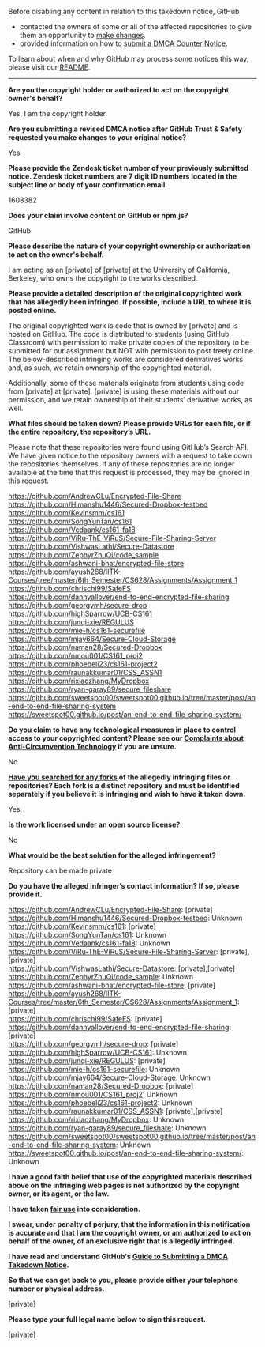 Before disabling any content in relation to this takedown notice, GitHub
- contacted the owners of some or all of the affected repositories to give them an opportunity to [make changes](https://docs.github.com/en/github/site-policy/dmca-takedown-policy#a-how-does-this-actually-work).
- provided information on how to [submit a DMCA Counter Notice](https://docs.github.com/en/articles/guide-to-submitting-a-dmca-counter-notice).

To learn about when and why GitHub may process some notices this way, please visit our [README](https://github.com/github/dmca/blob/master/README.md#anatomy-of-a-takedown-notice).

---

**Are you the copyright holder or authorized to act on the copyright owner's behalf?**  
  
Yes, I am the copyright holder.  
  
**Are you submitting a revised DMCA notice after GitHub Trust & Safety requested you make changes to your original notice?**  
  
Yes  
  
**Please provide the Zendesk ticket number of your previously submitted notice. Zendesk ticket numbers are 7 digit ID numbers located in the subject line or body of your confirmation email.**  
  
1608382  
  
**Does your claim involve content on GitHub or npm.js?**  
  
GitHub  
  
**Please describe the nature of your copyright ownership or authorization to act on the owner's behalf.**  
  
I am acting as an [private] of [private] at the University of California, Berkeley, who owns the copyright to the works described.  
  
**Please provide a detailed description of the original copyrighted work that has allegedly been infringed. If possible, include a URL to where it is posted online.**  
  
The original copyrighted work is code that is owned by [private] and is hosted on GitHub. The code is distributed to students (using GitHub Classroom) with permission to make private copies of the repository to be submitted for our assignment but NOT with permission to post freely online. The below-described infringing works are considered derivatives works and, as such, we retain ownership of the copyrighted material.  
  
Additionally, some of these materials originate from students using code from [private] at [private]. [private] is using these materials without our permission, and we retain ownership of their students’ derivative works, as well.  
  
**What files should be taken down? Please provide URLs for each file, or if the entire repository, the repository’s URL.**  
  
Please note that these repositories were found using GitHub’s Search API. We have given notice to the repository owners with a request to take down the repositories themselves. If any of these repositories are no longer available at the time that this request is processed, they may be ignored in this request.  
  
https://github.com/AndrewCLu/Encrypted-File-Share  
https://github.com/Himanshu1446/Secured-Dropbox-testbed  
https://github.com/Kevinsmm/cs161  
https://github.com/SongYunTan/cs161  
https://github.com/Vedaank/cs161-fa18  
https://github.com/ViRu-ThE-ViRuS/Secure-File-Sharing-Server  
https://github.com/VishwasLathi/Secure-Datastore  
https://github.com/ZephyrZhuQi/code_sample  
https://github.com/ashwani-bhat/encrypted-file-store  
https://github.com/ayush268/IITK-Courses/tree/master/6th_Semester/CS628/Assignments/Assignment_1  
https://github.com/chrischi99/SafeFS  
https://github.com/dannyallover/end-to-end-encrypted-file-sharing  
https://github.com/georgymh/secure-drop  
https://github.com/highSparrow/UCB-CS161  
https://github.com/junqi-xie/REGULUS  
https://github.com/mie-h/cs161-securefile  
https://github.com/mjay664/Secure-Cloud-Storage  
https://github.com/naman28/Secured-Dropbox  
https://github.com/nmou001/CS161_proj2  
https://github.com/phoebeli23/cs161-project2  
https://github.com/raunakkumar01/CSS_ASSN1  
https://github.com/rixiaozhang/MyDropbox  
https://github.com/ryan-garay89/secure_fileshare  
https://github.com/sweetspot00/sweetspot00.github.io/tree/master/post/an-end-to-end-file-sharing-system  
https://sweetspot00.github.io/post/an-end-to-end-file-sharing-system/  
  
**Do you claim to have any technological measures in place to control access to your copyrighted content? Please see our <a href="https://docs.github.com/articles/guide-to-submitting-a-dmca-takedown-notice#complaints-about-anti-circumvention-technology">Complaints about Anti-Circumvention Technology</a> if you are unsure.**  
  
No  
  
**<a href="https://docs.github.com/articles/dmca-takedown-policy#b-what-about-forks-or-whats-a-fork">Have you searched for any forks</a> of the allegedly infringing files or repositories? Each fork is a distinct repository and must be identified separately if you believe it is infringing and wish to have it taken down.**  
  
Yes.  
  
**Is the work licensed under an open source license?**  
  
No  
  
**What would be the best solution for the alleged infringement?**  
  
Repository can be made private  
  
**Do you have the alleged infringer’s contact information? If so, please provide it.**  
  
https://github.com/AndrewCLu/Encrypted-File-Share: [private]  
https://github.com/Himanshu1446/Secured-Dropbox-testbed: Unknown  
https://github.com/Kevinsmm/cs161: [private]  
https://github.com/SongYunTan/cs161: Unknown  
https://github.com/Vedaank/cs161-fa18: Unknown  
https://github.com/ViRu-ThE-ViRuS/Secure-File-Sharing-Server: [private],[private]  
https://github.com/VishwasLathi/Secure-Datastore: [private],[private]  
https://github.com/ZephyrZhuQi/code_sample: Unknown  
https://github.com/ashwani-bhat/encrypted-file-store: [private]  
https://github.com/ayush268/IITK-Courses/tree/master/6th_Semester/CS628/Assignments/Assignment_1: [private]  
https://github.com/chrischi99/SafeFS: [private]  
https://github.com/dannyallover/end-to-end-encrypted-file-sharing: [private]  
https://github.com/georgymh/secure-drop: [private]  
https://github.com/highSparrow/UCB-CS161: Unknown  
https://github.com/junqi-xie/REGULUS: [private]  
https://github.com/mie-h/cs161-securefile: Unknown  
https://github.com/mjay664/Secure-Cloud-Storage: Unknown  
https://github.com/naman28/Secured-Dropbox: [private]  
https://github.com/nmou001/CS161_proj2: Unknown  
https://github.com/phoebeli23/cs161-project2: Unknown  
https://github.com/raunakkumar01/CSS_ASSN1: [private],[private]  
https://github.com/rixiaozhang/MyDropbox: Unknown  
https://github.com/ryan-garay89/secure_fileshare: Unknown  
https://github.com/sweetspot00/sweetspot00.github.io/tree/master/post/an-end-to-end-file-sharing-system: Unknown  
https://sweetspot00.github.io/post/an-end-to-end-file-sharing-system/: Unknown  
  
**I have a good faith belief that use of the copyrighted materials described above on the infringing web pages is not authorized by the copyright owner, or its agent, or the law.**  
  
**I have taken <a href="https://www.lumendatabase.org/topics/22">fair use</a> into consideration.**  
  
**I swear, under penalty of perjury, that the information in this notification is accurate and that I am the copyright owner, or am authorized to act on behalf of the owner, of an exclusive right that is allegedly infringed.**  
  
**I have read and understand GitHub's <a href="https://docs.github.com/articles/guide-to-submitting-a-dmca-takedown-notice/">Guide to Submitting a DMCA Takedown Notice</a>.**  
  
**So that we can get back to you, please provide either your telephone number or physical address.**  
  
[private]  
  
**Please type your full legal name below to sign this request.**  
  
[private]  
